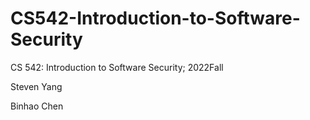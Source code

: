 # CS542-Introduction-to-Software-Security
CS 542: Introduction to Software Security; 2022Fall

Steven Yang

Binhao Chen
